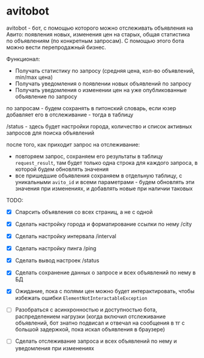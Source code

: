 # avitobot
avitobot - бот, с помощью которого можно отслеживать объявления на Авито: появления
новых, изменения цен на старых, общая статистика по объявлениям (по конкретным запросам).
С помощью этого бота можно вести перепродажный бизнес.

Функционал:
- Получать статистику по запросу (средняя цена, кол-во объявлений, min/max цена)
- Получать уведомления о появлении новых объявлений по запросу
- Получать уведомления о изменении цен на уже опубликованные объявление по запросу

по запросам - будем сохранять в питонский словарь, если юзер добавляет его в
отслеживание - тогда в таблицу

/status - здесь будет настройки города, количество и список активных запросов для
поиска объявлений

после того, как приходит запрос на отслеживание:
- повторяем запрос, сохраняем его результаты в таблицу `request_result`, там будет
только одна строка для каждого запроса, в которой будем обновлять значения
- все пришедшие объявления сохраняем в отдельную таблицу, с уникальными `avito_id`
и всеми параметрами - будем обновлять эти значения при изменениях, и добавлять 
новые при наличии таковых

TODO:
- [x] Спарсить объявления со всех страниц, а не с одной
- [x] Сделать настройку города и форматирование ссылки по нему /city
- [x] Сделать настройку интервала /interval
- [x] Сделать настройку пинга /ping
- [x] Сделать вывод настроек /status
- [x] Сделать сохранение данных о запросе и всех объявлений по нему в БД
- [x] Ожидание, пока с полями цен можно будет интерактировать, чтобы избежать
ошибки `ElementNotInteractableException`
- [ ] Разобраться с асинхронностью и доступностью бота, распределением нагрузки
(когда включил отслеживание объявлений, бот знатно подвисал и отвечал на сообщения
в тг с большой задержкой, пока искал объявления в браузере)
- [ ] Сделать отслеживание запроса и всех объявлений по нему и уведомления при изменениях

